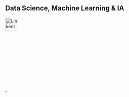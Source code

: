 ## Data Science, Machine Learning & IA

<p align="left">
  <a href="https://www.linkedin.com/in/lucascanutoo/" target="_blank">
    <img src="https://skillicons.dev/icons?i=linkedin" height="40" alt="LinkedIn" />
  </a>
</p>

<div>
  <a href="https://beacons.ai/lucascanutoo">
  <img height="180em" scr="https://github-readme-stats.vercel.app/api?username=lucascanutoo&show_icons=true&theme=dracula"/>
  <img height="180em" scr="https://github-readme-stats.vercel.app/api/top-langs/?username=lucascanutoo&layout=compact&theme=dracula"/>
</div>
